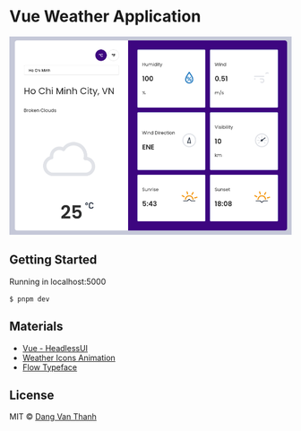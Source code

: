 # Vue Weather Application

![](screenshot.png)

## Getting Started

Running in localhost:5000

```
$ pnpm dev
```

## Materials

- [Vue - HeadlessUI](https://headlessui.dev/vue/)
- [Weather Icons Animation](https://bas.dev/projects/weather-icons)
- [Flow Typeface](http://danross.co/flow/)

## License

MIT © [Dang Van Thanh](http://dangthanh.org)
